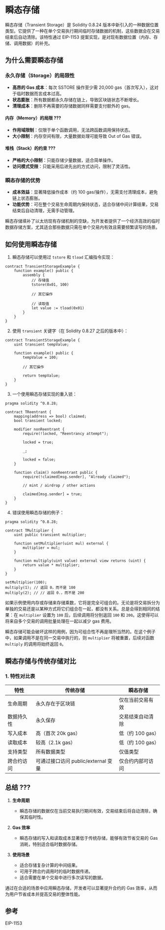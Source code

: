 # 瞬态存储

瞬态存储（Transient Storage）是 Solidity 0.8.24 版本中新引入的一种数据位置类型。它提供了一种在单个交易执行期间临时存储数据的机制，这些数据会在交易结束后自动清除。该特性通过 EIP-1153 提案实现，是对现有数据位置（内存、存储、调用数据）的补充。

## 为什么需要瞬态存储
### 永久存储（Storage）的局限性

- **高昂的 Gas 成本**：每次 SSTORE 操作至少需 20,000 gas（首次写入），这对于临时数据而言成本过高。
- **状态膨胀**：所有数据都永久存储在链上，导致区块链状态不断增长。
- **清理成本**：删除不再需要的存储数据同样需要支付额外的 gas。

#### 内存（Memory）的局限 ???

- **作用域限制**：仅限于单个函数调用，无法跨函数调用保持状态。
- **大小限制**：内存空间有限，大量数据处理可能导致 Out of Gas 错误。

#### 堆栈（Stack）的约束 ???
- **严格的大小限制**：只能存储少量数据，适合简单操作。
- **访问模式受限**：只能采用后进先出的方式访问，限制了灵活性。

### 瞬态存储的优势

- **成本效益**：显著降低操作成本（约 100 gas/操作），无需支付清理成本，避免链上状态膨胀。
- **功能优势**：可在整个交易生命周期内保持状态，适合存储中间计算结果，交易结束后自动清理，无需手动管理。

瞬态存储填补了以太坊现有存储机制的空缺，为开发者提供了一个经济高效的临时数据存储方案，尤其适合那些数据只需在单个交易内有效且需要频繁读写的场景。


## 如何使用瞬态存储

1. 瞬态存储可以使用过 `tstore` 和 `tload` 汇编指令实现：

```solidity
contract TransientStorageExample {
    function example() public {
        assembly {
            // 存储值
            tstore(0x01, 100)
            
            // 其它操作

            // 读取值
            let value := tload(0x01)
        }
    }
}
```

2. 使用 `transient` 关键字（在 Solidity 0.8.27 之后的版本中）：

```solidity
contract TransientStorageExample {
    uint transient tempValue;

    function example() public {
        tempValue = 100;

        // 其它操作

        return tempValue;
    }
}
```

3. 一个使用瞬态存储实现的重入锁：

```solidity
pragma solidity ^0.8.28;

contract TReentrant {
    mapping(address => bool) claimed;
    bool transient locked;

    modifier nonReentrant {
        require(!locked, "Reentrancy attempt");

        locked = true;

        _;

        locked = false;
    }

    function claim() nonReentrant public {
        require(!claimed[msg.sender], "Already claimed");

        // mint / airdrop / other actions

        claimed[msg.sender] = true;
    }
}
```

4. 错误使用瞬态存储的例子：

```solidity
pragma solidity ^0.8.28;

contract TMultiplier {
    uint public transient multiplier;

    function setMultiplier(uint mul) external {
        multiplier = mul;
    }

    function multiply(uint value) external view returns (uint) {
        return value * multiplier;
    }
}
```

```
setMultiplier(100);
multiply(1); // 返回 0，而不是 100
multiply(2); // // 返回 0.，而不是 200
```

如果示例使用内存或存储来存储乘数，它将是完全可组合的。无论是将交易拆分为单独的交易还是以某种方式将它们组合在一起，都没有关系。总是会得到相同的结果：在 `multiplier` 设置为 `100` 后，后续调用将分别返回 `100` 和 `200`。这使得可以将来自多个交易的调用批量处理在一起以减少 gas 费用。 

瞬态存储可能会破坏这样的用例，因为可组合性不再是理所当然的。在这个例子中，如果调用不是在同一交易中执行的，则 `multiplier` 将被重置，后续对函数 `multiply` 的调用将始终返回 `0`。


## 瞬态存储与传统存储对比

### 1. 特性对比表

| 特性         | 传统存储       | 瞬态存储          |
|--------------|----------------|-------------------|
| 生命周期     | 永久存在于区块链 | 仅在当前交易有效  |
| 数据持久性   | 永久保存       | 交易结束自动清除  |
| 写入成本     | 高（首次 20k gas） | 低（约 100 gas）  |
| 读取成本     | 较高（2.1k gas） | 低（约 100 gas）   |  ???
| 支持类型     | 所有数据类型   | 仅值类型          |
| 跨合约访问   | 可通过接口访问 public/external 变量 | 仅合约内部可访问 |


## 总结 ???

1. **生命周期**
   - 瞬态存储的数据仅在当前交易执行期间有效，交易结束后将自动清除，确保其临时性。

2. **Gas 效率**
   - 瞬态存储的写入和读取成本显著低于传统存储，能够有效节省交易的 Gas 消耗，特别适合临时数据存储。

3. **使用场景**
   - 适合存储复杂计算的中间结果。
   - 可用于跨合约调用时的临时数据传递。
   - 适合需要在单个交易中进行多次读写的数据。

通过在合适的场景中应用瞬态存储，开发者可以显著提升合约的 Gas 效率，从而为用户节省成本并提高交易的整体性能。


## 参考
EIP-1153